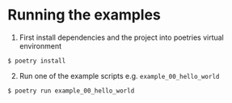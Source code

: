 # Running the examples

1. First install dependencies and the project into poetries virtual environment

```
$ poetry install
```

2. Run one of the example scripts e.g. `example_00_hello_world`

```
$ poetry run example_00_hello_world
```